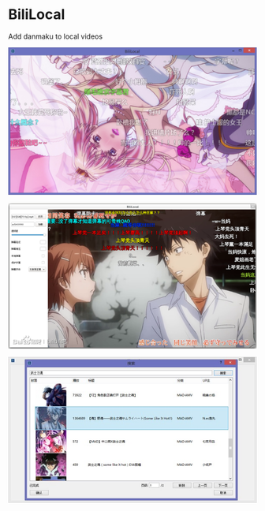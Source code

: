 BiliLocal
=========

Add danmaku to local videos

![W](res/00.jpg)

![L](res/01.jpg)

![S](res/02.jpg)
